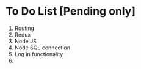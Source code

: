 # To Do List [Pending only]

1. Routing
2. Redux
3. Node JS
4. Node SQL connection
5. Log in functionality
6.
